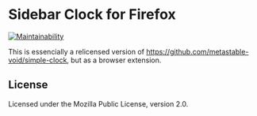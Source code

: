 # Sidebar Clock for Firefox

[![Maintainability](https://api.codeclimate.com/v1/badges/c03169351f906015d1cb/maintainability)](https://codeclimate.com/github/menhera-org/sidebar-clock/maintainability)

This is essencially a relicensed version of https://github.com/metastable-void/simple-clock, but as a browser extension.

## License

Licensed under the Mozilla Public License, version 2.0.
